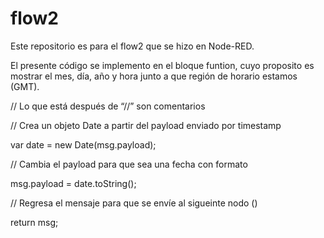 # flow2

Este repositorio es para el flow2 que se hizo en Node-RED.

El presente código se implemento en el bloque funtion, cuyo proposito es mostrar el mes, día, año y hora junto a que región de horario estamos (GMT).

// Lo que está después de “//” son comentarios

// Crea un objeto Date a partir del payload enviado por timestamp

var date = new Date(msg.payload);

// Cambia el payload para que sea una fecha con formato

msg.payload = date.toString();

// Regresa el mensaje para que se envíe al sigueinte nodo ()

return msg;
